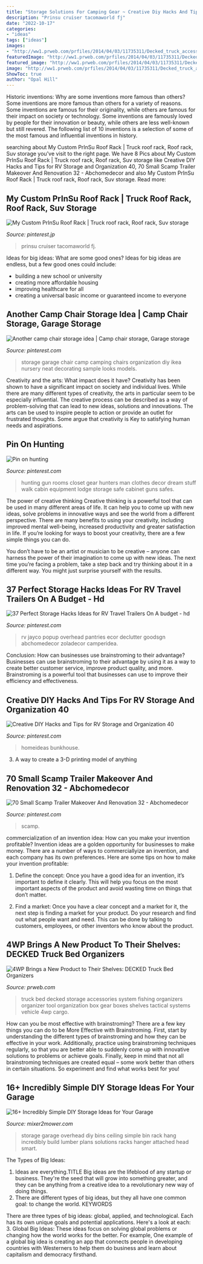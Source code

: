 ```yaml
---
title: "Storage Solutions For Camping Gear ~ Creative Diy Hacks And Tips For Rv Storage And Organization 40"
description: "Prinsu cruiser tacomaworld fj"
date: "2022-10-17"
categories:
- "ideas"
tags: ["ideas"]
images:
- "http://ww1.prweb.com/prfiles/2014/04/03/11735311/Decked_truck_accessories_bed_organizer.jpg"
featuredImage: "http://ww1.prweb.com/prfiles/2014/04/03/11735311/Decked_truck_accessories_bed_organizer.jpg"
featured_image: "http://ww1.prweb.com/prfiles/2014/04/03/11735311/Decked_truck_accessories_bed_organizer.jpg"
image: "http://ww1.prweb.com/prfiles/2014/04/03/11735311/Decked_truck_accessories_bed_organizer.jpg"
ShowToc: true
author: "Opal Hill"
---
```



Historic inventions: Why are some inventions more famous than others?
Some inventions are more famous than others for a variety of reasons. Some inventions are famous for their originality, while others are famous for their impact on society or technology. Some inventions are famously loved by people for their innovation or beauty, while others are less well-known but still revered. 
The following list of 10 inventions is a selection of some of the most famous and influential inventions in history.

	

		
searching about My Custom PrInSu Roof Rack | Truck roof rack, Roof rack, Suv storage you've visit to the right page. We have 8 Pics about My Custom PrInSu Roof Rack | Truck roof rack, Roof rack, Suv storage like Creative DIY Hacks and Tips for RV Storage and Organization 40, 70 Small Scamp Trailer Makeover And Renovation 32 - Abchomedecor and also My Custom PrInSu Roof Rack | Truck roof rack, Roof rack, Suv storage. Read more:
		
    
## My Custom PrInSu Roof Rack | Truck Roof Rack, Roof Rack, Suv Storage

<img loading=lazy src="https://i.pinimg.com/originals/cb/b7/d1/cbb7d13ca82819d37010f37d4f8c398f.jpg" onerror="this.onerror=null;this.src='https://tse4.mm.bing.net/th?id=OIP.XoPM9z4rbr1I_quLOJf_nwHaJ3&amp;pid=15.1';" alt="My Custom PrInSu Roof Rack | Truck roof rack, Roof rack, Suv storage">

_Source: pinterest.jp_

>prinsu cruiser tacomaworld fj. 

	

Ideas for big ideas: What are some good ones?
Ideas for big ideas are endless, but a few good ones could include: 
- building a new school or university 
- creating more affordable housing 
- improving healthcare for all 
- creating a universal basic income or guaranteed income to everyone

    
## Another Camp Chair Storage Idea | Camp Chair Storage, Garage Storage

<img loading=lazy src="https://i.pinimg.com/originals/4e/49/6b/4e496bbacd7cfbdf87f09313edb08ca9.jpg" onerror="this.onerror=null;this.src='https://tse4.mm.bing.net/th?id=OIP.A1y2ybTTXo--0IWADerK-wHaJ4&amp;pid=15.1';" alt="Another camp chair storage idea | Camp chair storage, Garage storage">

_Source: pinterest.com_

>storage garage chair camp camping chairs organization diy ikea nursery neat decorating sample looks models. 

	

Creativity and the arts: What impact does it have?
Creativity has been shown to have a significant impact on society and individual lives. While there are many different types of creativity, the arts in particular seem to be especially influential. The creative process can be described as a way of problem-solving that can lead to new ideas, solutions and innovations. The arts can be used to inspire people to action or provide an outlet for frustrated thoughts. Some argue that creativity is Key to satisfying human needs and aspirations.

    
## Pin On Hunting

<img loading=lazy src="https://i.pinimg.com/originals/ec/69/71/ec69716ccaf896fd18e03276ba4534ea.jpg" onerror="this.onerror=null;this.src='https://tse3.mm.bing.net/th?id=OIP.oA8agKwmy3IOzcl8jjYUEAHaLE&amp;pid=15.1';" alt="Pin on hunting">

_Source: pinterest.com_

>hunting gun rooms closet gear hunters man clothes decor dream stuff walk cabin equipment lodge storage safe cabinet guns safes. 

	

The power of creative thinking
Creative thinking is a powerful tool that can be used in many different areas of life. It can help you to come up with new ideas, solve problems in innovative ways and see the world from a different perspective.
There are many benefits to using your creativity, including improved mental well-being, increased productivity and greater satisfaction in life. If you’re looking for ways to boost your creativity, there are a few simple things you can do.

You don’t have to be an artist or musician to be creative – anyone can harness the power of their imagination to come up with new ideas. The next time you’re facing a problem, take a step back and try thinking about it in a different way. You might just surprise yourself with the results.

    
## 37 Perfect Storage Hacks Ideas For RV Travel Trailers On A Budget - Hd

<img loading=lazy src="https://i.pinimg.com/736x/36/f3/de/36f3de255e3c73306ea6f46f6351eb38.jpg" onerror="this.onerror=null;this.src='https://tse4.mm.bing.net/th?id=OIP.L3MLy-6G0eOJCk8eFAmTtAHaE7&amp;pid=15.1';" alt="37 Perfect Storage Hacks Ideas for RV Travel Trailers On A budget - hd">

_Source: pinterest.com_

>rv jayco popup overhead pantries ecor declutter goodsgn abchomedecor zoladecor camperidea. 

	

Conclusion: How can businesses use brainstroming to their advantage?
Businesses can use brainstroming to their advantage by using it as a way to create better customer service, improve product quality, and more. Brainstroming is a powerful tool that businesses can use to improve their efficiency and effectiveness.

    
## Creative DIY Hacks And Tips For RV Storage And Organization 40

<img loading=lazy src="https://i.pinimg.com/originals/8d/a6/d8/8da6d85dfeaa1b179b0f787d87d4e2b1.jpg" onerror="this.onerror=null;this.src='https://tse2.mm.bing.net/th?id=OIP.7Mfn924oW1_PDYI6COLxuwHaLH&amp;pid=15.1';" alt="Creative DIY Hacks and Tips for RV Storage and Organization 40">

_Source: pinterest.com_

>homeideas bunkhouse. 

	

3. A way to create a 3-D printing model of anything 

    
## 70 Small Scamp Trailer Makeover And Renovation 32 - Abchomedecor

<img loading=lazy src="https://i.pinimg.com/736x/ed/69/46/ed6946e71e517195677a2bb4201e9e7b.jpg" onerror="this.onerror=null;this.src='https://tse2.mm.bing.net/th?id=OIP.-NVDVznRjH96M7Mzm244awHaLh&amp;pid=15.1';" alt="70 Small Scamp Trailer Makeover And Renovation 32 - Abchomedecor">

_Source: pinterest.com_

>scamp. 

	

commercialization of an invention idea: How can you make your invention profitable?
Invention ideas are a golden opportunity for businesses to make money. There are a number of ways to commerciallyize an invention, and each company has its own preferences. Here are some tips on how to make your invention profitable:
1. Define the concept: Once you have a good idea for an invention, it’s important to define it clearly. This will help you focus on the most important aspects of the product and avoid wasting time on things that don’t matter.

2. Find a market: Once you have a clear concept and a market for it, the next step is finding a market for your product. Do your research and find out what people want and need. This can be done by talking to customers, employees, or other inventors who know about the product.


    
## 4WP Brings A New Product To Their Shelves: DECKED Truck Bed Organizers

<img loading=lazy src="http://ww1.prweb.com/prfiles/2014/04/03/11735311/Decked_truck_accessories_bed_organizer.jpg" onerror="this.onerror=null;this.src='https://tse2.mm.bing.net/th?id=OIP.2G8R4D3cKnKK2NEDaIq77QHaE8&amp;pid=15.1';" alt="4WP Brings a New Product to Their Shelves: DECKED Truck Bed Organizers">

_Source: prweb.com_

>truck bed decked storage accessories system fishing organizers organizer tool organization box gear boxes shelves tactical systems vehicle 4wp cargo. 

	

How can you be most effective with brainstroming?
There are a few key things you can do to be More Effective with Brainstroming. First, start by understanding the different types of brainstroming and how they can be effective in your work. Additionally, practice using brainstroming techniques regularly, so that you are better able to suddenly come up with innovative solutions to problems or achieve goals. Finally, keep in mind that not all brainstroming techniques are created equal – some work better than others in certain situations. So experiment and find what works best for you!

    
## 16+ Incredibly Simple DIY Storage Ideas For Your Garage

<img loading=lazy src="http://media.mixer2mower.com/wp-content/uploads/2014/02/Overhead-Storage-Bins.jpg" onerror="this.onerror=null;this.src='https://tse1.mm.bing.net/th?id=OIP.0cKRYVv7yYi7ckwIl6xwqgAAAA&amp;pid=15.1';" alt="16+ Incredibly Simple DIY Storage Ideas for Your Garage">

_Source: mixer2mower.com_

>storage garage overhead diy bins ceiling simple bin rack hang incredibly build lumber plans solutions racks hanger attached head smart. 

	

The Types of Big Ideas:
1. Ideas are everything.TITLE
Big ideas are the lifeblood of any startup or business. They're the seed that will grow into something greater, and they can be anything from a creative idea to a revolutionary new way of doing things.
2. There are different types of big ideas, but they all have one common goal: to change the world. KEYWORDS

There are three types of big ideas: global, applied, and technological. Each has its own unique goals and potential applications. Here's a look at each: 
3. Global Big Ideas: These ideas focus on solving global problems or changing how the world works for the better. For example, One example of a global big idea is creating an app that connects people in developing countries with Westerners to help them do business and learn about capitalism and democracy firsthand. 

